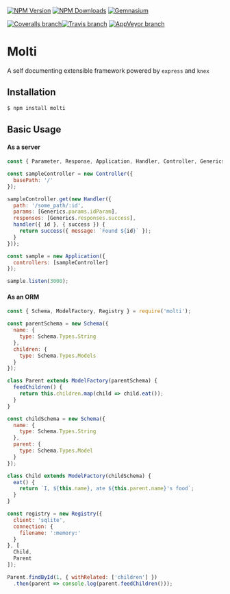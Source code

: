 [![NPM Version](https://img.shields.io/npm/v/molti.svg)](https://www.npmjs.com/package/molti)
[![NPM Downloads](https://img.shields.io/npm/dm/molti.svg)](https://www.npmjs.com/package/molti)
[![Gemnasium](https://img.shields.io/gemnasium/moltijs/molti.svg)](https://gemnasium.com/github.com/moltijs/molti)

[![Coveralls branch](https://img.shields.io/coveralls/moltijs/molti/master.svg)](https://coveralls.io/github/moltijs/molti)[![Travis branch](https://img.shields.io/travis/moltijs/molti/master.svg?label=linux)](https://travis-ci.org/moltijs/molti)
[![AppVeyor branch](https://img.shields.io/appveyor/ci/SaaJoh0783/molti/master.svg?label=windows)](https://ci.appveyor.com/project/moltijs/molti)

# Molti

A self documenting extensible framework powered by `express` and `knex`

## Installation

```bash
$ npm install molti
```

## Basic Usage

#### As a server

```js
const { Parameter, Response, Application, Handler, Controller, Generics } = require('molti');

const sampleController = new Controller({
  basePath: '/'
});

sampleController.get(new Handler({
  path: '/some_path/:id',
  params: [Generics.params.idParam],
  responses: [Generics.responses.success],
  handler({ id }, { success }) {
    return success({ message: `Found ${id}` });
  }
}));

const sample = new Application({
  controllers: [sampleController]
});

sample.listen(3000);
```

#### As an ORM

```js
const { Schema, ModelFactory, Registry } = require('molti');

const parentSchema = new Schema({
  name: {
    type: Schema.Types.String
  },
  children: {
    type: Schema.Types.Models
  }
});

class Parent extends ModelFactory(parentSchema) {
  feedChildren() {
    return this.children.map(child => child.eat());
  }
}

const childSchema = new Schema({
  name: {
    type: Schema.Types.String
  },
  parent: {
    type: Schema.Types.Model
  }
});

class Child extends ModelFactory(childSchema) {
  eat() {
    return `I, ${this.name}, ate ${this.parent.name}'s food`;
  }
}

const registry = new Registry({
  client: 'sqlite',
  connection: {
    filename: ':memory:'
  }
}, [
  Child,
  Parent
]);

Parent.findById(1, { withRelated: ['children'] })
  .then(parent => console.log(parent.feedChildren()));
```
